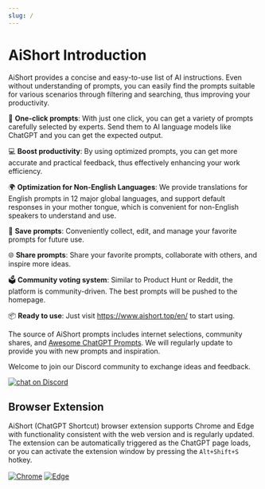 ```yaml
---
slug: /
---
```


# AiShort Introduction

AiShort provides a concise and easy-to-use list of AI instructions. Even without understanding of prompts, you can easily find the prompts suitable for various scenarios through filtering and searching, thus improving your productivity.

🚀 **One-click prompts**: With just one click, you can get a variety of prompts carefully selected by experts. Send them to AI language models like ChatGPT and you can get the expected output.

💻 **Boost productivity**: By using optimized prompts, you can get more accurate and practical feedback, thus effectively enhancing your work efficiency.

🌍 **Optimization for Non-English Languages**: We provide translations for English prompts in 12 major global languages, and support default responses in your mother tongue, which is convenient for non-English speakers to understand and use.

💾 **Save prompts**: Conveniently collect, edit, and manage your favorite prompts for future use.

🌐 **Share prompts**: Share your favorite prompts, collaborate with others, and inspire more ideas.

🗳️ **Community voting system**: Similar to Product Hunt or Reddit, the platform is community-driven. The best prompts will be pushed to the homepage.

📦 **Ready to use**: Just visit <https://www.aishort.top/en/> to start using.

The source of AiShort prompts includes internet selections, community shares, and [Awesome ChatGPT Prompts](https://github.com/f/awesome-chatgpt-prompts). We will regularly update to provide you with new prompts and inspiration.

Welcome to join our Discord community to exchange ideas and feedback.

<a href="https://discord.gg/PZTQfJ4GjX">
   <img src="https://img.shields.io/discord/1048780149899939881?color=%2385c8c8&label=Discord&logo=discord&style=for-the-badge" alt="chat on Discord" />
</a>

## Browser Extension

AiShort (ChatGPT Shortcut) browser extension supports Chrome and Edge with functionality consistent with the web version and is regularly updated. The extension can be automatically triggered as the ChatGPT page loads, or you can activate the extension window by pressing the `Alt+Shift+S` hotkey.

<a href="https://chrome.google.com/webstore/detail/chatgpt-shortcut/blcgeoojgdpodnmnhfpohphdhfncblnj">
  <img src="https://img.newzone.top/2023-06-05-12-28-49.png?imageMogr2/format/webp"  alt="Chrome" valign="middle" /></a>

<a href="https://microsoftedge.microsoft.com/addons/detail/chatgpt-shortcut/hnggpalhfjmdhhmgfjpmhlfilnbmjoin">
  <img src="https://img.newzone.top/2023-06-05-12-26-20.png?imageMogr2/format/webp" alt="Edge" valign="middle" /></a>
